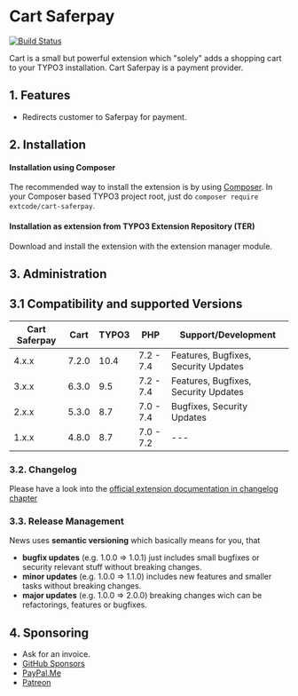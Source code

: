 # Cart Saferpay

[![Build Status](https://travis-ci.org/extcode/cart_saferpay.svg?branch=2.x)](https://travis-ci.org/extcode/cart_saferpay)

Cart is a small but powerful extension which "solely" adds a shopping cart to your TYPO3 installation.
Cart Saferpay is a payment provider.

## 1. Features

- Redirects customer to Saferpay for payment.

## 2. Installation

#### Installation using Composer

The recommended way to install the extension is by using [Composer][2]. In your Composer based TYPO3 project root, just do `composer require extcode/cart-saferpay`. 

#### Installation as extension from TYPO3 Extension Repository (TER)

Download and install the extension with the extension manager module.

## 3. Administration

## 3.1 Compatibility and supported Versions

| Cart Saferpay | Cart       | TYPO3      | PHP       | Support/Development                     |
| ------------- | ---------- | ---------- | ----------|---------------------------------------- |
| 4.x.x         | 7.2.0      | 10.4       | 7.2 - 7.4 | Features, Bugfixes, Security Updates    |
| 3.x.x         | 6.3.0      | 9.5        | 7.2 - 7.4 | Features, Bugfixes, Security Updates    |
| 2.x.x         | 5.3.0      | 8.7        | 7.0 - 7.4 | Bugfixes, Security Updates              |
| 1.x.x         | 4.8.0      | 8.7        | 7.0 - 7.2 | ---                                     |

### 3.2. Changelog

Please have a look into the [official extension documentation in changelog chapter](https://docs.typo3.org/typo3cms/extensions/cart_saferpay/Misc/Changelog/Index.html)

### 3.3. Release Management

News uses **semantic versioning** which basically means for you, that
- **bugfix updates** (e.g. 1.0.0 => 1.0.1) just includes small bugfixes or security relevant stuff without breaking changes.
- **minor updates** (e.g. 1.0.0 => 1.1.0) includes new features and smaller tasks without breaking changes.
- **major updates** (e.g. 1.0.0 => 2.0.0) breaking changes wich can be refactorings, features or bugfixes.

## 4. Sponsoring

* Ask for an invoice.
* [GitHub Sponsors](https://github.com/sponsors/extcode)
* [PayPal.Me](https://paypal.me/extcart)
* [Patreon](https://patreon.com/ext_cart)

[1]: https://docs.typo3.org/typo3cms/extensions/cart_events/
[2]: https://getcomposer.org/